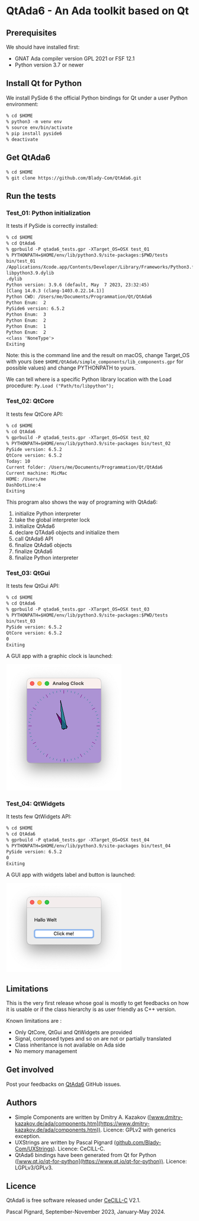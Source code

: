 # QtAda6 - An Ada toolkit based on Qt

## Prerequisites

We should have installed first:

- GNAT Ada compiler version GPL 2021 or FSF 12.1
- Python version 3.7 or newer

## Install Qt for Python

We install PySide 6 the official Python bindings for Qt under a user Python environment:

```
% cd $HOME
% python3 -m venv env
% source env/bin/activate
% pip install pyside6
% deactivate
```

## Get QtAda6

```
% cd $HOME
% git clone https://github.com/Blady-Com/QtAda6.git
```

## Run the tests

### Test_01: Python initialization

It tests if PySide is correctly installed:

```
% cd $HOME
% cd QtAda6
% gprbuild -P qtada6_tests.gpr -XTarget_OS=OSX test_01
% PYTHONPATH=$HOME/env/lib/python3.9/site-packages:$PWD/tests bin/test_01
/Applications/Xcode.app/Contents/Developer/Library/Frameworks/Python3.framework/Versions/Current/lib/
libpython3.9.dylib
.dylib
Python version: 3.9.6 (default, May  7 2023, 23:32:45) 
[Clang 14.0.3 (clang-1403.0.22.14.1)]
Python CWD: /Users/me/Documents/Programmation/Qt/QtAda6
Python Enum:  2
PySide6 version: 6.5.2
Python Enum:  3
Python Enum:  2
Python Enum:  1
Python Enum:  2
<class 'NoneType'>
Exiting
```

Note: this is the command line and the result on macOS, change Target_OS with yours (see `$HOME/QtAda6/simple_components/lib_components.gpr` for possible values) and change PYTHONPATH to yours.

We can tell where is a specific Python library location with the Load procedure:
`Py.Load ("Path/to/libpython");`

### Test_02: QtCore

It tests few QtCore API:

```
% cd $HOME
% cd QtAda6
% gprbuild -P qtada6_tests.gpr -XTarget_OS=OSX test_02
% PYTHONPATH=$HOME/env/lib/python3.9/site-packages bin/test_02
PySide version: 6.5.2
QtCore version: 6.5.2
Today: 10
Current folder: /Users/me/Documents/Programmation/Qt/QtAda6
Current machine: MicMac
HOME: /Users/me
DashDotLine:4
Exiting
```

This program also shows the way of programing with QtAda6:

1. initialize Python interpreter
2. take the global interpreter lock
3. initialize QtAda6
4. declare QTAda6 objects and initialize them
5. call QtAda6 API
6. finalize QtAda6 objects
7. finalize QtAda6
8. finalize Python interpreter

### Test_03: QtGui

It tests few QtGui API:

```
% cd $HOME
% cd QtAda6
% gprbuild -P qtada6_tests.gpr -XTarget_OS=OSX test_03
% PYTHONPATH=$HOME/env/lib/python3.9/site-packages:$PWD/tests bin/test_03
PySide version: 6.5.2
QtCore version: 6.5.2
0
Exiting
```

A GUI app with a graphic clock is launched:

![](https://github.com/Blady-Com/QtAda6/blob/master/media/analog_clock.png)

### Test_04: QtWidgets

It tests few QtWidgets API:

```
% cd $HOME
% cd QtAda6
% gprbuild -P qtada6_tests.gpr -XTarget_OS=OSX test_04
% PYTHONPATH=$HOME/env/lib/python3.9/site-packages bin/test_04
PySide version: 6.5.2
0
Exiting
```

A GUI app with widgets label and button is launched:

![](https://github.com/Blady-Com/QtAda6/blob/master/media/hello_world.png)

## Limitations

This is the very first release whose goal is mostly to get feedbacks on how it is usable or if the class hierarchy is as user friendly as C++ version.

Known limitations are :

- Only QtCore, QtGui and QtWidgets are provided
- Signal, composed types and so on are not or partially translated
- Class inheritance is not available on Ada side
- No memory management

## Get involved

Post your feedbacks on [QtAda6](https://github.com/Blady-Com/QtAda6) GitHub issues.

## Authors

- Simple Components are written by Dmitry A. Kazakov ([www.dmitry-kazakov.de/ada/components.htm](https://www.dmitry-kazakov.de/ada/components.htm)). Licence: GPLv2 with generics exception.
- UXStrings are written by Pascal Pignard ([github.com/Blady-Com/UXStrings](https://github.com/Blady-Com/UXStrings)). Licence: CeCILL-C. 
- QtAda6 bindings have been generated from Qt for Python ([www.qt.io/qt-for-python](https://www.qt.io/qt-for-python)). Licence: LGPLv3/GPLv3.

## Licence

QtAda6 is free software released under [CeCILL-C](http://www.cecill.info) V2.1.

Pascal Pignard, September-November 2023, January-May 2024.

